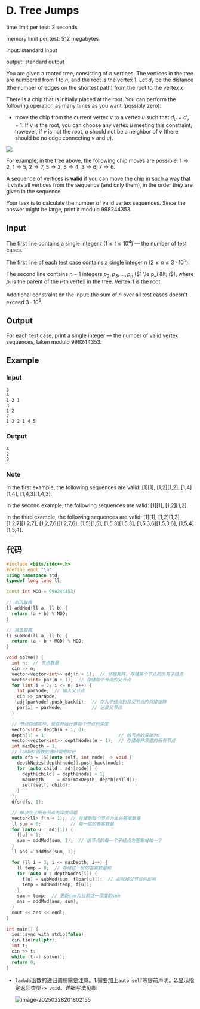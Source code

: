 # D. Tree Jumps

time limit per test: 2 seconds

memory limit per test: 512 megabytes

input: standard input

output: standard output

You are given a rooted tree, consisting of $n$ vertices. The vertices in the tree are numbered from $1$ to $n$, and the root is the vertex $1$. Let $d_x$ be the distance (the number of edges on the shortest path) from the root to the vertex $x$.

There is a chip that is initially placed at the root. You can perform the following operation as many times as you want (possibly zero):

-   move the chip from the current vertex $v$ to a vertex $u$ such that $d_u = d_v + 1$. If $v$ is the root, you can choose any vertex $u$ meeting this constraint; however, if $v$ is not the root, $u$ should not be a neighbor of $v$ (there should be no edge connecting $v$ and $u$).

![](https://gitee.com/chen-houchao/images/raw/master/img/20250228201551179.png)

For example, in the tree above, the following chip moves are possible: $1 \rightarrow 2$, $1 \rightarrow 5$, $2 \rightarrow 7$, $5 \rightarrow 3$, $5 \rightarrow 4$, $3 \rightarrow 6$, $7 \rightarrow 6$.

A sequence of vertices is **valid** if you can move the chip in such a way that it visits all vertices from the sequence (and only them), in the order they are given in the sequence.

Your task is to calculate the number of valid vertex sequences. Since the answer might be large, print it modulo $998244353$.

## **Input**

The first line contains a single integer $t$ ($1 \le t \le 10^4$) — the number of test cases.

The first line of each test case contains a single integer $n$ ($2 \le n \le 3 \cdot 10^5$).

The second line contains $n-1$ integers $p_2, p_3, \dots, p_n$ ($1 \le p_i &lt; i$), where $p_i$ is the parent of the $i$\-th vertex in the tree. Vertex $1$ is the root.

Additional constraint on the input: the sum of $n$ over all test cases doesn't exceed $3 \cdot 10^5$.

## **Output**

For each test case, print a single integer — the number of valid vertex sequences, taken modulo $998244353$.

## Example

### Input

```
3
4
1 2 1
3
1 2
7
1 2 2 1 4 5
```

### Output

```
4
2
8
```

### Note

In the first example, the following sequences are valid: [1][1], [1,2][1,2], [1,4][1,4], [1,4,3][1,4,3].

In the second example, the following sequences are valid: [1][1], [1,2][1,2].

In the third example, the following sequences are valid: [1][1], [1,2][1,2], [1,2,7][1,2,7], [1,2,7,6][1,2,7,6], [1,5][1,5], [1,5,3][1,5,3], [1,5,3,6][1,5,3,6], [1,5,4][1,5,4].

## 代码

```cpp
#include <bits/stdc++.h>
#define endl "\n"
using namespace std;
typedef long long ll;

const int MOD = 998244353;

// 加法取模
ll addMod(ll a, ll b) {
  return (a + b) % MOD;
}

// 减法取模
ll subMod(ll a, ll b) {
  return (a - b + MOD) % MOD;
}

void solve() {
  int n;  // 节点数量
  cin >> n;
  vector<vector<int>> adj(n + 1);  // 邻接矩阵，存储某个节点的所有子结点
  vector<int> par(n + 1);  // 存储每个节点的父节点
  for (int i = 2; i <= n; i++) {
    int parNode;  // 输入父节点
    cin >> parNode;
    adj[parNode].push_back(i);  // 存入子结点到其父节点的邻接矩阵
    par[i] = parNode;           // 记录父节点
  }

  // 节点存储完毕，现在开始计算每个节点的深度
  vector<int> depth(n + 1, 0);
  depth[1] = 1;                           // 根节点的深度为1
  vector<vector<int>> depthNodes(n + 1);  // 存储每种深度的所有节点
  int maxDepth = 1;
  // lambda函数的递归调用知识
  auto dfs = [&](auto self, int node) -> void {
    depthNodes[depth[node]].push_back(node);
    for (auto child : adj[node]) {
      depth[child] = depth[node] + 1;
      maxDepth     = max(maxDepth, depth[child]);
      self(self, child);
    }
  };
  dfs(dfs, 1);

  // 解决完了所有节点的深度问题
  vector<ll> f(n + 1);  // 存储到每个节点为止的答案数量
  ll sum = 0;           // 每一层的答案数量
  for (auto u : adj[1]) {
    f[u] = 1;
    sum = addMod(sum, 1);  // 根节点的每一个子结点为答案增加一个
  }
  ll ans = addMod(sum, 1);

  for (ll i = 3; i <= maxDepth; i++) {
    ll temp = 0;  // 存储这一层的答案数量和
    for (auto u : depthNodes[i]) {
      f[u] = subMod(sum, f[par[u]]);  // 去除掉父节点的影响
      temp = addMod(temp, f[u]);
    }
    sum = temp;  // 更新sum为当前这一深度的sum
    ans = addMod(ans, sum);
  }
  cout << ans << endl;
}

int main() {
  ios::sync_with_stdio(false);
  cin.tie(nullptr);
  int t;
  cin >> t;
  while (t--) solve();
  return 0;
}
```

- `lambda`函数的递归调用需要注意。1.需要加上`auto self`等提前声明。2.显示指定返回类型`-> void`。详细写法见图

  ![image-20250228201802155](https://gitee.com/chen-houchao/images/raw/master/img/20250228201802250.png)